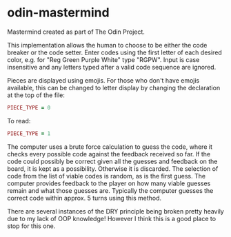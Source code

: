 # odin-mastermind

Mastermind created as part of The Odin Project.

This implementation allows the human to choose to be either the code breaker
or the code setter. Enter codes using the first letter of each desired color, e.g. for "Reg Green Purple White" type "RGPW". Input is case insensitive and any letters typed after a valid code sequence are ignored.

Pieces are displayed using emojis. For those who don't have emojis available,
this can be changed to letter display by changing the declaration at the top of the file:
```ruby
PIECE_TYPE = 0
```
To read:
```ruby
PIECE_TYPE = 1
```

The computer uses a brute force calculation to guess the code, where it checks every possible code against the feedback received so far. If the code could possibly be correct given all the guesses and feedback on the board, it is kept as a possibility. Otherwise it is discarded. The selection of code from the list of viable codes is random, as is the first guess. The computer provides feedback to the player on how many viable guesses remain and what those guesses are. Typically the computer guesses the correct code within approx. 5 turns using this method.

There are several instances of the DRY principle being broken pretty heavily due to my lack of OOP knowledge! However I think this is a good place to stop for this one.